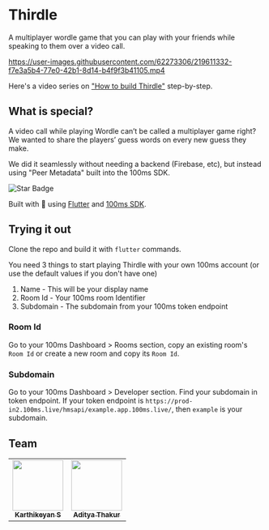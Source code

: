 # Thirdle
A multiplayer wordle game that you can play with your friends while speaking to them over a video call.

https://user-images.githubusercontent.com/62273306/219611332-f7e3a5b4-77e0-42b1-8d14-b4f9f3b41105.mp4

Here's a video series on ["How to build Thirdle"](https://youtube.com/playlist?list=PLqHX7Ti3L8isxZWw_oE3V4P5n8BPnKQLe) step-by-step.

## What is special?

A video call while playing Wordle can’t be called a multiplayer game right? We wanted to share the players’ guess words on every new guess they make.

We did it seamlessly without needing a backend (Firebase, etc), but instead using "Peer Metadata" built into the 100ms SDK.

<img src="https://img.shields.io/static/v1?label=%F0%9F%8C%9F&message=If%20Useful&style=style=flat&color=BC4E99" alt="Star Badge"/>

Built with 💙 using [Flutter](https://flutter.dev/) and [100ms SDK](https://www.100ms.live/).  

## Trying it out

Clone the repo and build it with `flutter` commands.

You need 3 things to start playing Thirdle with your own 100ms account (or use the default values if you don't have one)
1. Name - This will be your display name
2. Room Id - Your 100ms room Identifier
3. Subdomain - The subdomain from your 100ms token endpoint

### Room Id
Go to your 100ms Dashboard > Rooms section, copy an existing room's `Room Id` or create a new room and copy its `Room Id`.

### Subdomain
Go to your 100ms Dashboard > Developer section. Find your subdomain in token endpoint.
If your token endpoint is `https://prod-in2.100ms.live/hmsapi/example.app.100ms.live/`, then `example` is your subdomain.

## Team

<table>
  <tr>
<td align="center"><a href="https://github.com/coder-with-a-bushido"><img src="https://avatars.githubusercontent.com/u/62273306?v=4" width="100px;" alt=""/><br /><sub><b>Karthikeyan S</b></sub></a></td>
<td align="center"><a href="https://github.com/adityathakurxd"><img src="https://avatars.githubusercontent.com/u/53579386?v=4" width="100px;" alt=""/><br /><sub><b>Aditya Thakur</b></sub></a></td>
  </tr>
</table>

